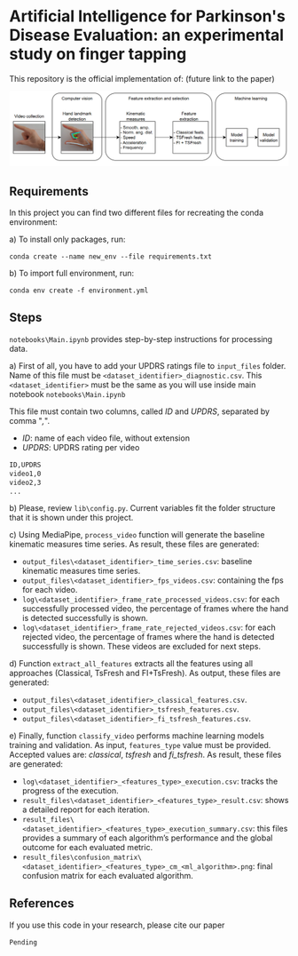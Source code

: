 # Artificial Intelligence for Parkinson's Disease Evaluation: an experimental study on finger tapping

This repository is the official implementation of: (future link to the paper)

<img src="data/StepsFTinCV.png" width="900">

## Requirements

In this project you can find two different files for recreating the conda environment:

a) To install only packages, run:

```setup
conda create --name new_env --file requirements.txt
```

b) To import full environment, run:

```setup
conda env create -f environment.yml
```

## Steps 

```notebooks\Main.ipynb``` provides step-by-step instructions for processing data.

a) First of all, you have to add your UPDRS ratings file to ```input_files``` folder. Name of this file must be ```<dataset_identifier>_diagnostic.csv```. This ```<dataset_identifier>``` must be the same as you will use inside main notebook ```notebooks\Main.ipynb```

This file must contain two columns, called *ID* and *UPDRS*, separated by comma "*,*".
- *ID*: name of each video file, without extension
- *UPDRS*: UPDRS rating per video
```csv  
ID,UPDRS
video1,0
video2,3
...
```


b) Please, review ```lib\config.py```. Current variables fit the folder structure that it is shown under this project.

c) Using MediaPipe, ```process_video``` function will generate the baseline kinematic measures time series. As result, these files are generated: 

- ```output_files\<dataset_identifier>_time_series.csv```: baseline kinematic measures time series.
- ```output_files\<dataset_identifier>_fps_videos.csv```: containing the fps for each video.
- ```log\<dataset_identifier>_frame_rate_processed_videos.csv```: for each successfully processed video, the percentage of frames where the hand is detected successfully is shown.
- ```log\<dataset_identifier>_frame_rate_rejected_videos.csv```: for each rejected video, the percentage of frames where the hand is detected successfully is shown. These videos are excluded for next steps.

d) Function ```extract_all_features``` extracts all the features using all approaches (Classical, TsFresh and FI+TsFresh). As output, these files are generated:

- ```output_files\<dataset_identifier>_classical_features.csv```.
- ```output_files\<dataset_identifier>_tsfresh_features.csv```.
- ```output_files\<dataset_identifier>_fi_tsfresh_features.csv```.

e) Finally, function ```classify_video``` performs machine learning models training and validation. As input, ```features_type``` value must be provided. Accepted values are: *classical*, *tsfresh* and *fi_tsfresh*. As result, these files are generated: 

- ```log\<dataset_identifier>_<features_type>_execution.csv```: tracks the progress of the execution.
- ```result_files\<dataset_identifier>_<features_type>_result.csv```: shows a detailed report for each iteration.
- ```result_files\<dataset_identifier>_<features_type>_execution_summary.csv```: this files provides a summary of each algorithm’s performance and the global outcome for each evaluated metric.
- ```result_files\confusion_matrix\<dataset_identifier>_<features_type>_cm_<ml_algorithm>.png```: final confusion matrix for each evaluated algorithm.

## References

If you use this code in your research, please cite our paper

```
Pending
```
